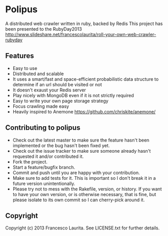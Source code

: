 # Polipus #

A distributed web crawler written in ruby, backed by Redis
This project has been presented to the RubyDay2013
http://www.slideshare.net/francescolaurita/roll-your-own-web-crawler-rubyday

## Features ##

* Easy to use
* Distributed and scalable
* It uses a smart/fast and space-efficient probabilistic data structure to determine if an url should be visited or not
* It doesn't exaust your Redis server
* Play nicely with MongoDB even if it is not strictly required
* Easy to write your own page storage strategy
* Focus crawling made easy
* Heavily inspired to Anemone https://github.com/chriskite/anemone/

## Contributing to polipus ##
 
* Check out the latest master to make sure the feature hasn't been implemented or the bug hasn't been fixed yet.
* Check out the issue tracker to make sure someone already hasn't requested it and/or contributed it.
* Fork the project.
* Start a feature/bugfix branch.
* Commit and push until you are happy with your contribution.
* Make sure to add tests for it. This is important so I don't break it in a future version unintentionally.
* Please try not to mess with the Rakefile, version, or history. If you want to have your own version, or is otherwise necessary, that is fine, but please isolate to its own commit so I can cherry-pick around it.

## Copyright ##

Copyright (c) 2013 Francesco Laurita. See LICENSE.txt for
further details.

